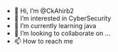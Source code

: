 - 👋 Hi, I’m @CkAhirb2
- 👀 I’m interested in CyberSecurity
- 🌱 I’m currently learning java 
- 💞️ I’m looking to collaborate on ...
- 📫 How to reach me 

<!---
CkAhirb2/CkAhirb2 is a ✨ special ✨ repository because its `README.md` (this file) appears on your GitHub profile.
You can click the Preview link to take a look at your changes.
--->
